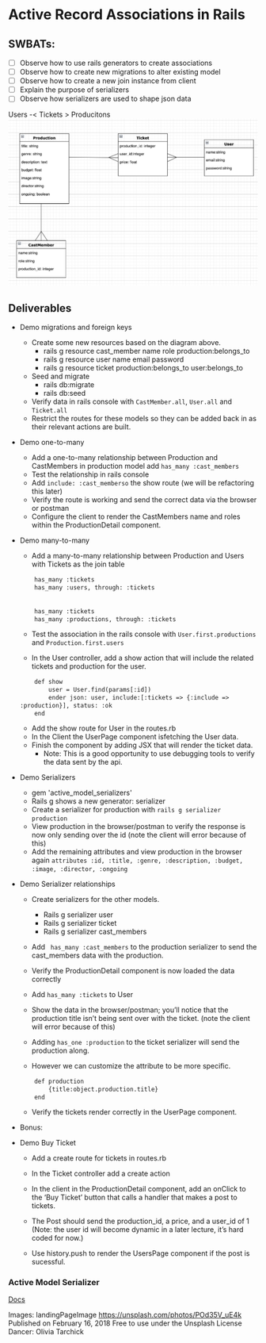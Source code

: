 # Active Record Associations in Rails
## SWBATs:
- [ ] Observe how to use rails generators to create associations
- [ ] Observe how to create new migrations to alter existing model
- [ ] Observe how to create a new join instance from client
- [ ] Explain the purpose of serializers
- [ ] Observe how serializers are used to shape json data

Users -< Tickets > Producitons 
![associations.png](assets/theater_associations.png)

## Deliverables
- Demo migrations and foreign keys
    - Create some new resources based on the diagram above. 
        - rails g resource cast_member name role production:belongs_to   
        - rails g resource user name email password
        - rails g resource ticket production:belongs_to user:belongs_to
    - Seed and migrate
        - rails db:migrate
        - rails db:seed
    - Verify data in rails console with `CastMember.all`, `User.all` and `Ticket.all`
    - Restrict the routes for these models so they can be added back in as their relevant actions are built. 

- Demo one-to-many
    - Add a one-to-many relationship between Production and CastMembers in production model add `has_many :cast_members`
    - Test the relationship in rails console
    - Add `include: :cast_memberso` the show route (we will be refactoring this later)
    - Verify the route is working and send the correct data via the browser or postman
    -  Configure the client to render the CastMembers name and roles within the ProductionDetail component. 

- Demo many-to-many
    - Add a many-to-many relationship between Production and Users with Tickets as the join table
    ```
        has_many :tickets
        has_many :users, through: :tickets


        has_many :tickets
        has_many :productions, through: :tickets
    ```
    - Test the association in the rails console with `User.first.productions` and `Production.first.users`

    - In the User controller, ​​add a show action that will include the related tickets and production for the user. 
    ```
        def show 
            user = User.find(params[:id])
            ender json: user, include:[:tickets => {:include => :production}], status: :ok
        end
    ```
    - Add the show route for User in the routes.rb 
    - In the Client the UserPage component isfetching the User data. 
    - Finish the component by adding JSX that will render the ticket data. 
       - Note: This is a good opportunity to use debugging tools to verify the data sent by the api. 


- Demo Serializers 
    - gem 'active_model_serializers'
    - Rails g shows a new generator: serializer
    - Create a serializer for production with `rails g serializer production`
    - View production in the browser/postman to verify the response is now only sending over the id (note the client will error because of this)
    - Add the remaining attributes and view production in the browser again 
    `attributes :id, :title, :genre, :description, :budget, :image, :director, :ongoing`

- Demo Serializer relationships
    - Create serializers for the other models.
        - Rails g serializer user
        - Rails g serializer ticket
        - Rails g serializer cast_members

    - Add ` has_many :cast_members` to the production serializer to send the cast_members data with the production. 
    - Verify the ProductionDetail component is now loaded the data correctly
    
    - Add `has_many :tickets` to User 
    - Show the data in the browser/postman; you’ll notice that the production title isn’t being sent over with the ticket. (note the client will error because of this)
    - Adding   `has_one :production` to the ticket serializer will send the production along. 
    - However we can customize the attribute to be more specific. 
    ```    
        def production
            {title:object.production.title}
        end
    ```
    - Verify the tickets render correctly in the UserPage component. 

- Bonus:
- Demo Buy Ticket
    - Add a create route for tickets in routes.rb
    - In the Ticket controller add a create action

    - In the client in the ProductionDetail component, add an onClick to the ‘Buy Ticket’ button that calls a handler that makes a post to tickets. 
    - The Post should send the production_id, a price, and a user_id of 1 (Note: the user id will become dynamic in a later lecture, it’s hard coded for now.) 
    - Use history.push to render the UsersPage component if the post is sucessful.  

### Active Model Serializer
[Docs](https://learn.co/lessons/using-active-model-serializer)




Images:
landingPageImage
https://unsplash.com/photos/POd35V_uE4k
Published on February 16, 2018
Free to use under the Unsplash License
Dancer: Olivia Tarchick